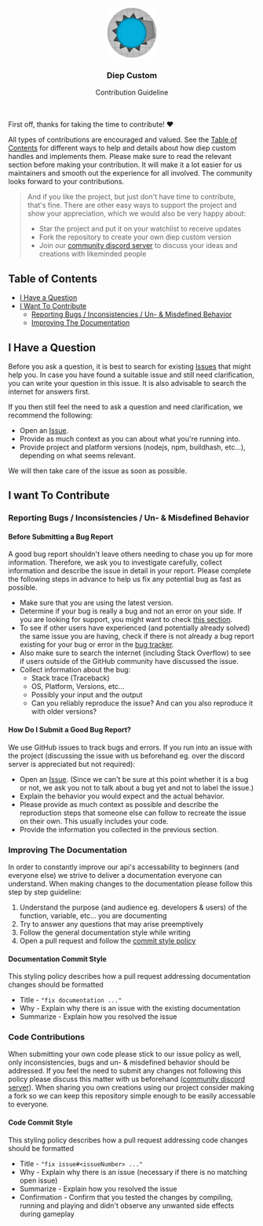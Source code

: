<br><br>
    <div align="center">
        <img src="./icon.png" width="20%" />
        <h3> Diep Custom </h3>
        <p> Contribution Guideline </p>
    </div>
<br>
\
First off, thanks for taking the time to contribute! ❤️

All types of contributions are encouraged and valued. See the [Table of Contents](#table-of-contents) for different ways to help and details about how diep custom handles and implements them. Please make sure to read the relevant section before making your contribution. It will make it a lot easier for us maintainers and smooth out the experience for all involved. The community looks forward to your contributions.

> And if you like the project, but just don't have time to contribute, that's fine. There are other easy ways to support the project and show your appreciation, which we would also be very happy about:
> - Star the project and put it on your watchlist to receive updates
> - Fork the repository to create your own diep custom version
> - Join our [community discord server](https://discord.com/invite/SyxWdxgHnT) to discuss your ideas and creations with likeminded people


## Table of Contents

- [I Have a Question](#i-have-a-question)
- [I Want To Contribute](#i-want-to-contribute)
  - [Reporting Bugs / Inconsistencies / Un- & Misdefined Behavior](#reporting-bugs--inconsistencies--un---misdefined-behaviors)
  - [Improving The Documentation](#improving-the-documentation)


## I Have a Question
Before you ask a question, it is best to search for existing [Issues](https://github.com/ABCxFF/diepcustom/issues) that might help you. In case you have found a suitable issue and still need clarification, you can write your question in this issue. It is also advisable to search the internet for answers first.

If you then still feel the need to ask a question and need clarification, we recommend the following:

- Open an [Issue](https://github.com/ABCxFF/diepcustom/issues/new).
- Provide as much context as you can about what you're running into.
- Provide project and platform versions (nodejs, npm, buildhash, etc...), depending on what seems relevant.

We will then take care of the issue as soon as possible.


## I want To Contribute

### Reporting Bugs / Inconsistencies / Un- & Misdefined Behavior

#### Before Submitting a Bug Report
A good bug report shouldn't leave others needing to chase you up for more information. Therefore, we ask you to investigate carefully, collect information and describe the issue in detail in your report. Please complete the following steps in advance to help us fix any potential bug as fast as possible.

- Make sure that you are using the latest version.
- Determine if your bug is really a bug and not an error on your side. If you are looking for support, you might want to check [this section](#i-have-a-question).
- To see if other users have experienced (and potentially already solved) the same issue you are having, check if there is not already a bug report existing for your bug or error in the [bug tracker](https://github.com/ABCxFF/diepcustom/issues?q=label%3Acritical).
- Also make sure to search the internet (including Stack Overflow) to see if users outside of the GitHub community have discussed the issue.
- Collect information about the bug:
  - Stack trace (Traceback)
  - OS, Platform, Versions, etc...
  - Possibly your input and the output
  - Can you reliably reproduce the issue? And can you also reproduce it with older versions?

#### How Do I Submit a Good Bug Report?
We use GitHub issues to track bugs and errors. If you run into an issue with the project (discussing the issue with us beforehand eg. over the discord server is appreciated but not required):

- Open an [Issue](https://github.com/ABCxFF/diepcustom/issues/new). (Since we can't be sure at this point whether it is a bug or not, we ask you not to talk about a bug yet and not to label the issue.)
- Explain the behavior you would expect and the actual behavior.
- Please provide as much context as possible and describe the reproduction steps that someone else can follow to recreate the issue on their own. This usually includes your code.
- Provide the information you collected in the previous section.

### Improving The Documentation
In order to constantly improve our api's accessability to beginners (and everyone else) we strive to deliver a documentation everyone can understand. When making changes to the documentation please follow this step by step guideline:
1. Understand the purpose (and audience eg. developers & users) of the function, variable, etc... you are documenting
2. Try to answer any questions that may arise preemptively
3. Follow the general documentation style while writing
4. Open a pull request and follow the [commit style policy](#documentation-commit-style)

#### Documentation Commit Style
This styling policy describes how a pull request addressing documentation changes should be formatted
- Title - `"fix documentation ..."`
- Why - Explain why there is an issue with the existing documentation
- Summarize - Explain how you resolved the issue

### Code Contributions
When submitting your own code please stick to our issue policy as well, only inconsistencies, bugs and un- & misdefined behavior should be addressed. If you feel the need to submit any changes not following this policy please discuss this matter with us beforehand ([community discord server](https://discord.com/invite/SyxWdxgHnT)). When sharing you own creations using our project consider making a fork so we can keep this repository simple enough to be easily accessable to everyone.

#### Code Commit Style
This styling policy describes how a pull request addressing code changes should be formatted
- Title - `"fix issue#<issueNumber> ..."`
- Why - Explain why there is an issue (necessary if there is no matching open issue)
- Summarize - Explain how you resolved the issue
- Confirmation - Confirm that you tested the changes by compiling, running and playing and didn't observe any unwanted side effects during gameplay